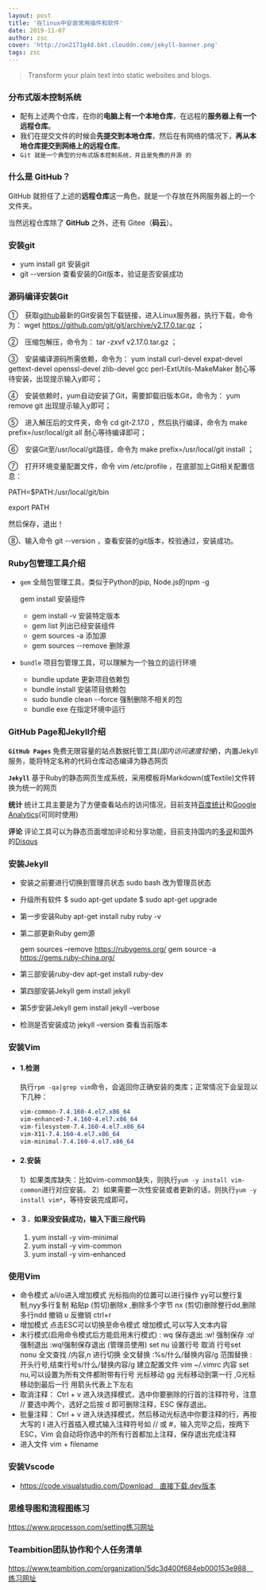 ```yaml
---
layout: post
title: '在linux中安装常用插件和软件'
date: 2019-11-07
author: zsc
cover: 'http://on2171g4d.bkt.clouddn.com/jekyll-banner.png'
tags: zsc
---
```


> Transform your plain text into static websites and blogs.

### 分布式版本控制系统

- 配有上述两个仓库，在你的**电脑上有一个本地仓库**，在远程的**服务器上有一个远程仓库**。
- 我们在提交文件的时候会**先提交到本地仓库**，然后在有网络的情况下，**再从本地仓库提交到网络上的远程仓库**。
- `Git 就是一个典型的分布式版本控制系统，并且是免费的开源 的`

### 什么是 GitHub？

GitHub 就担任了上述的**远程仓库**这一角色，就是一个存放在外网服务器上的一个文件夹。

当然远程仓库除了 **GitHub** 之外，还有 Gitee（**码云**）。

### 安装git

- yum install git   安装git
- git --version 查看安装的Git版本，验证是否安装成功

### 源码编译安装Git

①　获取[github](https://github.com/git/git/releases)最新的Git安装包下载链接，进入Linux服务器，执行下载，命令为： wget https://github.com/git/git/archive/v2.17.0.tar.gz ；

②　压缩包解压，命令为： tar -zxvf v2.17.0.tar.gz ；

③　安装编译源码所需依赖，命令为： yum install curl-devel expat-devel gettext-devel openssl-devel zlib-devel gcc perl-ExtUtils-MakeMaker 耐心等待安装，出现提示输入y即可；

④　安装依赖时，yum自动安装了Git，需要卸载旧版本Git，命令为： yum remove git 出现提示输入y即可；

⑤　进入解压后的文件夹，命令 cd git-2.17.0 ，然后执行编译，命令为 make prefix=/usr/local/git all 耐心等待编译即可；

⑥　安装Git至/usr/local/git路径，命令为 make prefix=/usr/local/git install ；

⑦　打开环境变量配置文件，命令 vim /etc/profile ，在底部加上Git相关配置信息：

PATH=$PATH:/usr/local/git/bin

export PATH 

然后保存，退出！

⑧、输入命令 git --version ，查看安装的git版本，校验通过，安装成功。

### Ruby包管理工具介绍

- `gem` 全局包管理工具，类似于Python的pip, Node.js的npm -g

  gem install               安装组件

  - gem install -v            安装特定版本
  - gem list                  列出已经安装组件
  - gem sources -a            添加源
  - gem sources --remove      删除源

- `bundle` 项目包管理工具，可以理解为一个独立的运行环境

  - bundle update             更新项目依赖包
  - bundle install            安装项目依赖包
  - sudo bundle clean --force 强制删除不相关的包
  - bundle exe                在指定环境中运行

### GitHub Page和Jekyll介绍

**`GitHub Pages`** 免费无限容量的站点数据托管工具(*国内访问速度较慢*)，内置Jekyll服务，能将特定名称的代码仓库动态编译为静态网页

**`Jekyll`** 基于Ruby的静态网页生成系统，采用模板将Markdown(或Textile)文件转换为统一的网页

**统计** 统计工具主要是为了方便查看站点的访问情况，目前支持[百度统计](https://link.jianshu.com?t=http://tongji.baidu.com)和[Google Analytics](https://link.jianshu.com?t=http://www.google.com/analytics/)(可同时使用)

**评论** 评论工具可以为静态页面增加评论和分享功能，目前支持国内的[多说](https://link.jianshu.com?t=http://duoshuo.com)和国外的[Disqus](https://link.jianshu.com?t=https://disqus.com)

### 安装Jekyll

- 安装之前要进行切换到管理员状态
  sudo bash 改为管理员状态

- 升级所有软件
  $ sudo apt-get update
  $ sudo apt-get upgrade

- 第一步安装Ruby
  apt-get install ruby ruby -v

- 第二部更新Ruby gem源

  gem sources –remove https://rubygems.org/ gem source -a https://gems.ruby-china.org/

- 第三部安装ruby-dev
  apt-get install ruby-dev

- 第四部安装Jekyll
  gem install jekyll

- 第5步安装Jekyll
  gem install jekyll –verbose

- 检测是否安装成功
  jekyll –version 查看当前版本

### 安装Vim

- #### 1.检测

  执行`rpm -qa|grep vim`命令，会返回你正确安装的类库；正常情况下会呈现以下几种：

  ```css
  vim-common-7.4.160-4.el7.x86_64
  vim-enhanced-7.4.160-4.el7.x86_64
  vim-filesystem-7.4.160-4.el7.x86_64
  vim-X11-7.4.160-4.el7.x86_64
  vim-minimal-7.4.160-4.el7.x86_64
  ```

- #### 2.安装

  1）如果类库缺失：比如vim-common缺失，则执行`yum -y install vim-common`进行对应安装。
  2）如果需要一次性安装或者更新的话，则执行`yum -y install vim*`，等待安装完成即可。

- #### ３．如果没安装成功，输入下面三段代码

  1. yum install -y vim-minimal
  2. yum install -y vim-common
  3. yum install -y vim-enhanced

### 使用Vim

- 命令模式
  a/i/o进入增加模式
  光标指向的位置可以进行操作
  yy可以整行复制,nyy多行复制
  粘贴p
  (剪切)删除x ,删除多个字节 nx
  (剪切)删除整行dd,删除多行ndd
  撤销 u
  反撤销 ctrl+r
- 增加模式
  点击ESC可以切换至命令模式
  增加模式,可以写入文本内容
- 末行模式(启用命令模式后方能启用末行模式)
  : wq 保存退出
  :w! 强制保存
  :q! 强制退出
  :wq!强制保存退出 (管理员使用)
  set nu 设置行号
  取消 行号set nonu
  全文查找 /内容,n 进行切换
  全文替换 :%s/什么/替换内容/g
  范围替换 :开头行号,结束行号s/什么/替换内容/g
  建立配置文件
  vim ~/.vimrc
  内容 set nu,可以设置为所有文件都附带有行号
  光标移动
  gg 光标移动到第一行 ,G光标移动到最后一行
  用箭头代表上下左右
- 取消注释：
  Ctrl + v 进入块选择模式，选中你要删除的行首的注释符号，注意 // 要选中两个，选好之后按 d 即可删除注释，ESC 保存退出。
- 批量注释：
  Ctrl + v 进入块选择模式，然后移动光标选中你要注释的行，再按大写的 I 进入行首插入模式输入注释符号如 // 或 #，输入完毕之后，按两下 ESC，Vim 会自动将你选中的所有行首都加上注释，保存退出完成注释
- 进入文件 vim + filename

### 安装Vscode

- https://code.visualstudio.com/Download　直接下载.dev版本

### 思维导图和流程图练习

https://www.processon.com/setting练习网址

### Teambition团队协作和个人任务清单

https://www.teambition.com/organization/5dc3d400f684eb000153e988　练习网址



